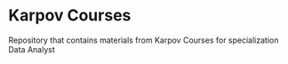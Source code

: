 # Karpov Courses
Repository that contains materials from Karpov Courses for specialization Data Analyst  

